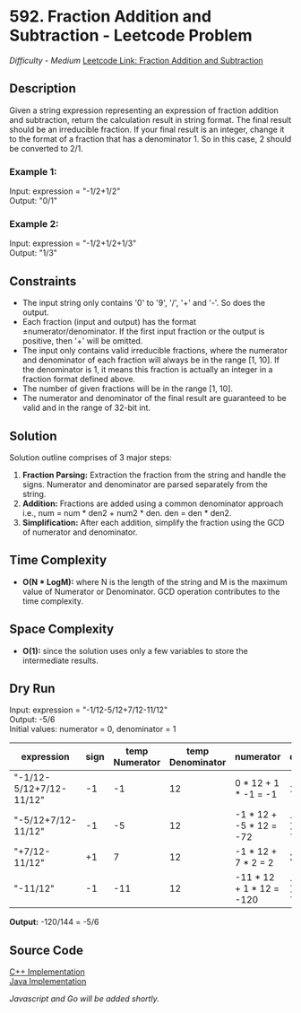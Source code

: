# 592. Fraction Addition and Subtraction - Leetcode Problem
*Difficulty - Medium*
[Leetcode Link: Fraction Addition and Subtraction](https://leetcode.com/problems/fraction-addition-and-subtraction/description/)  

## Description
Given a string expression representing an expression of fraction addition and subtraction, return the calculation result in string format. The final result should be an irreducible fraction. If your final result is an integer, change it to the format of a fraction that has a denominator 1. So in this case, 2 should be converted to 2/1.  

### Example 1:  
Input: expression = "-1/2+1/2"  
Output: "0/1"

### Example 2:  
Input: expression = "-1/2+1/2+1/3"  
Output: "1/3"

## Constraints
* The input string only contains '0' to '9', '/', '+' and '-'. So does the output.
* Each fraction (input and output) has the format ±numerator/denominator. If the first input fraction or the output is positive, then '+' will be omitted.
* The input only contains valid irreducible fractions, where the numerator and denominator of each fraction will always be in the range [1, 10]. If the denominator is 1, it means this fraction is actually an integer in a fraction format defined above.
* The number of given fractions will be in the range [1, 10].
* The numerator and denominator of the final result are guaranteed to be valid and in the range of 32-bit int.

## Solution
Solution outline comprises of 3 major steps:
1. **Fraction Parsing:** Extraction the fraction from the string and handle the signs. Numerator and denominator are parsed separately from the string.
2. **Addition:** Fractions are added using a common denominator approach i.e., num = num * den2 + num2 * den. den = den * den2.
3. **Simplification:** After each addition, simplify the fraction using the GCD of numerator and denominator.

## Time Complexity
* **O(N * LogM):** where N is the length of the string and M is the maximum value of Numerator or Denominator. GCD operation contributes to the time complexity.

## Space Complexity
* **O(1):** since the solution uses only a few variables to store the intermediate results.

## Dry Run

Input: expression = "-1/12-5/12+7/12-11/12"  
Output: -5/6  
Initial values: numerator = 0, denominator = 1

| expression              | sign | temp Numerator | temp Denominator | numerator                | denominoator  | Simplified | 
| ----------------------- | ---- | -------------- | ---------------- | -------------------      | ------------  | ---------- |
| "-1/12-5/12+7/12-11/12" | -1   | -1             | 12               | 0 * 12 + 1 * -1 = -1     | 1 * 12 = 12   | -1, 12     |
| "-5/12+7/12-11/12"      | -1   | -5             | 12               | -1 * 12 + -5 * 12 = -72  | 12 * 12 = 144 | -1, 2      |
| "+7/12-11/12"           | +1   | 7              | 12               | -1 * 12 + 7 * 2 = 2      | 2 * 12 = 24   | 1, 12      |
| "-11/12"                | -1   | -11            | 12               | -11 * 12 + 1 * 12 = -120 | 12 * 12 = 144 | -5, 6      |

**Output:** -120/144 = -5/6

## Source Code
[C++ Implementation](./fractionAddSubtract.cpp)  
[Java Implementation](./Solution.java)

*Javascript and Go will be added shortly.*